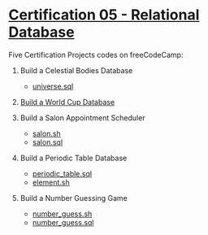 # [Certification 05 - Relational Database](https://www.freecodecamp.org/certification/WHan7naHW/relational-database-v8)

Five Certification Projects codes on freeCodeCamp:


1. Build a Celestial Bodies Database
      - [universe.sql](C05/CertificationProjects/universe.sql)

2. [Build a World Cup Database](https://github.com/WHan7naHW/freeCodeCampProjects/tree/main/C05/WorldCup)

3. Build a Salon Appointment Scheduler
      - [salon.sh](C05/CertificationProjects/salon.sh)
      - [salon.sql](C05/CertificationProjects/salon.sql)

4. Build a Periodic Table Database
      - [periodic_table.sql](C05/CertificationProjects/periodic_table.sql)
      - [element.sh](C05/CertificationProjects/element.sh)

5. Build a Number Guessing Game
      - [number_guess.sh](C05/CertificationProjects/number_guess.sh)
      - [number_guess.sql](C05/CertificationProjects/number_guess.sql)
